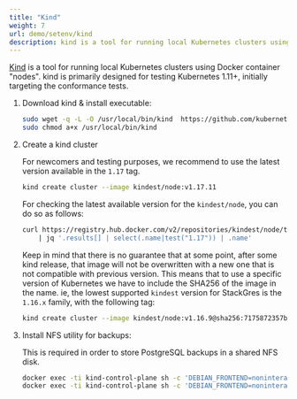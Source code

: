 ```yaml
---
title: "Kind"
weight: 7
url: demo/setenv/kind
description: kind is a tool for running local Kubernetes clusters using Docker container “nodes”.
---
```


[Kind](https://kind.sigs.k8s.io/) is a tool for running local Kubernetes clusters using Docker container "nodes".
kind is primarily designed for testing Kubernetes 1.11+, initially targeting the conformance tests.

1. Download kind & install executable:

    ```bash
    sudo wget -q -L -O /usr/local/bin/kind  https://github.com/kubernetes-sigs/kind/releases/download/v0.8.1/kind-$(uname)-amd64
    sudo chmod a+x /usr/local/bin/kind
    ```

2. Create a kind cluster

    For newcomers and testing purposes, we recommend to use the latest version available in the `1.17` tag. 

    ```bash
    kind create cluster --image kindest/node:v1.17.11
    ```

    For checking the latest available version for the `kindest/node`, you can do so as follows:

    ```bash
    curl https://registry.hub.docker.com/v2/repositories/kindest/node/tags/ \
        | jq '.results[] | select(.name|test("1.17")) | .name'
    ```

    Keep in mind that there is no guarantee that at some point, after some kind release, that image will not be overwritten with a new one that is not compatible with previous version. This means that to use a specific version of Kubernetes we have to include the SHA256 of the image in the name. ie, the lowest supported `kindest` version for StackGres is the `1.16.x` family, with the following tag:

    ```bash
    kind create cluster --image kindest/node:v1.16.9@sha256:7175872357bc85847ec4b1aba46ed1d12fa054c83ac7a8a11f5c268957fd5765
    ```


3. Install NFS utility for backups:

    This is required in order to store PostgreSQL backups in a shared NFS disk.

    ```bash
    docker exec -ti kind-control-plane sh -c 'DEBIAN_FRONTEND=noninteractive apt-get update -y -qq < /dev/null > /dev/null'
    docker exec -ti kind-control-plane sh -c 'DEBIAN_FRONTEND=noninteractive apt-get install -y -qq nfs-common < /dev/null > /dev/null'
    ```

